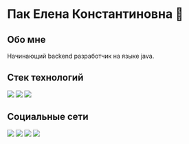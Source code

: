 # Пак Елена Константиновна :dizzy:
## Обо мне
Начинающий backend разработчик на языке java.

## Стек технологий
<p>
  <img src="https://img.shields.io/badge/Spring%20Boot-6DB33F.svg?style=for-the-badge&logo=Spring-Boot&logoColor=white"/>
  <img src="https://img.shields.io/badge/PostgreSQL-4169E1.svg?style=for-the-badge&logo=PostgreSQL&logoColor=white"/>
  <img src="https://img.shields.io/badge/Postman-FF6C37.svg?style=for-the-badge&logo=Postman&logoColor=white"/>
</p>

## Социальные сети
<p>
  <a href="https://t.me/ms_lena58"><img src="https://img.shields.io/badge/Telegram-26A5E4.svg?style=for-the-badge&logo=Telegram&logoColor=white"></a>
  <a href="https://discordapp.com/users/910124344401874954/"><img src="https://img.shields.io/badge/Discord-%235865F2.svg?style=for-the-badge&logo=discord&logoColor=white"></a>
  <a href="https://github.com/mslena"><img src="https://img.shields.io/badge/github-%23121011.svg?style=for-the-badge&logo=github&logoColor=white"></a>
  <a href="https://vk.com/ms.lena58"><img src="https://img.shields.io/badge/VK-0077FF.svg?style=for-the-badge&logo=VK&logoColor=white"/></a>
</p>
